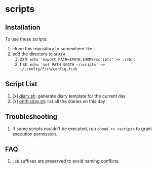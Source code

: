 # scripts

## Installation

To use these scripts:

1. clone this repository to somewhere like `~`
2. add the directory to `$PATH`
   1. zsh: `echo 'export PATH=$PATH:$HOME/scripts' >> .zshrc`
   2. fish: `echo 'set PATH $PATH ~/scripts' >> ~/.config/fish/config.fish`

## Script List

1. [x] [diary.sh](diary.sh): generate diary template for the current day
2. [x] [onthisday.sh](onthisday.sh): list all the diaries on this day

## Troubleshooting

1. If some scripts couldn't be executed, run `chmod +x <script>` to grant execution permission.

## FAQ

1. `.sh` suffixes are preserved to avoid naming conflicts.
